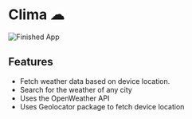 
# Clima ☁

![Finished App](https://github.com/londonappbrewery/Images/blob/master/clima-demo.gif)

## Features

- Fetch weather data based on device location.
- Search for the weather of any city
- Uses the OpenWeather API
- Uses Geolocator package to fetch device location
